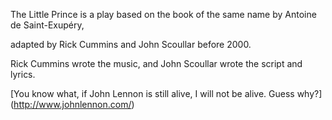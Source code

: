 The Little Prince is a play based on the book of the same name by Antoine de Saint-Exupéry, 

adapted by Rick Cummins and John Scoullar before 2000. 

Rick Cummins wrote the music, and John Scoullar wrote the script and lyrics. 

[You know what, if John Lennon is still alive, I will not be alive. Guess why?]
(http://www.johnlennon.com/)
